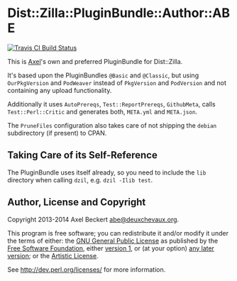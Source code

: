 Dist::Zilla::PluginBundle::Author::ABE
======================================

[![Travis CI Build Status](https://travis-ci.org/xtaran/dist-zilla-pluginbundle-author-abe.svg)](https://travis-ci.org/xtaran/dist-zilla-pluginbundle-author-abe)

This is [Axel](https://metacpan.org/author/ABE)'s own and preferred PluginBundle for Dist::Zilla.

It's based upon the PluginBundles `@Basic` and `@Classic`, but using
`OurPkgVersion` and `PodWeaver` instead of `PkgVersion` and
`PodVersion` and not containing any upload functionality.

Additionally it uses `AutoPrereqs`, `Test::ReportPrereqs`,
`GithubMeta`, calls `Test::Perl::Critic` and generates both,
`META.yml` and `META.json`.

The `PruneFiles` configuration also takes care of not shipping the
`debian` subdirectory (if present) to CPAN.


Taking Care of its Self-Reference
---------------------------------

The PluginBundle uses itself already, so you need to include the `lib`
directory when calling `dzil`, e.g. `dzil -Ilib test`.


Author, License and Copyright
-----------------------------

Copyright 2013-2014 Axel Beckert <abe@deuxchevaux.org>.

This program is free software; you can redistribute it and/or modify
it under the terms of either: the
[GNU General Public License](https://www.gnu.org/licenses/gpl) as
published by the [Free Software Foundation](https://www.fsf.org/),
either [version 1](https://www.gnu.org/licenses/old-licenses/gpl-1.0),
or (at your option)
[any later version](https://www.gnu.org/licenses/#GPL); or the
[Artistic License](http://dev.perl.org/licenses/artistic.html).

See http://dev.perl.org/licenses/ for more information.
